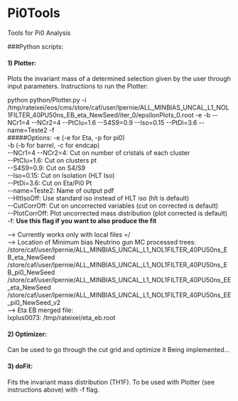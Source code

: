 # Pi0Tools
Tools for Pi0 Analysis

###Python scripts:
#### 1) Plotter:
Plots the invariant mass of a determined selection given by the user through input parameters.
Instructions to run the Plotter:

python python/Plotter.py 
-i /tmp/rateixei/eos/cms/store/caf/user/lpernie/ALL_MINBIAS_UNCAL_L1_NOL1FILTER_40PU50ns_EB_eta_NewSeed/iter_0/epsilonPlots_0.root -e -b --NCr1=4 --NCr2=4 --PtClu=1.6 --S4S9=0.9 --Iso=0.15 --PtDi=3.6 --name=Teste2 -f  
#####Options:
-e (-e for Eta, -p for pi0)  
-b (-b for barrel, -c for endcap)  
--NCr1=4 --NCr2=4: Cut on number of cristals of each cluster  
--PtClu=1.6: Cut on clusters pt  
--S4S9=0.9: Cut on S4/S9  
--Iso=0.15: Cut on Isolation (HLT Iso)  
--PtDi=3.6: Cut on Eta/Pi0 Pt  
--name=Teste2: Name of output pdf  
--HltIsoOff: Use standard iso instead of HLT iso (hlt is default)  
--CutCorrOff: Cut on uncorrected variables (cut on corrected is default)  
--PlotCorrOff: Plot uncorrected mass distribution (plot corrected is default)  
-f: <b>Use this flag if you want to also produce the fit</b>

--> Currently works only with local files =/  
--> Location of Minimum bias Neutrino gun MC processed trees:  
/store/caf/user/lpernie/ALL_MINBIAS_UNCAL_L1_NOL1FILTER_40PU50ns_EB_eta_NewSeed
/store/caf/user/lpernie/ALL_MINBIAS_UNCAL_L1_NOL1FILTER_40PU50ns_EB_pi0_NewSeed
/store/caf/user/lpernie/ALL_MINBIAS_UNCAL_L1_NOL1FILTER_40PU50ns_EE_eta_NewSeed
/store/caf/user/lpernie/ALL_MINBIAS_UNCAL_L1_NOL1FILTER_40PU50ns_EE_pi0_NewSeed_v2  
--> Eta EB merged file:  
lxplus0073: /tmp/rateixei/eta_eb.root

#### 2) Optimizer:
Can be used to go through the cut grid and optimize it
Being implemented...

#### 3) doFit:
Fits the invariant mass distribution (TH1F). To be used with Plotter (see instructions above) with -f flag.
